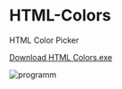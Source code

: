 # HTML-Colors
HTML Color Picker

[Download HTML Colors.exe](https://github.com/Profesor08/HTML-Colors/releases)

![programm](https://i.imgur.com/WAPsQiH.png)